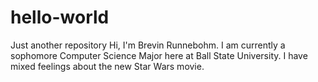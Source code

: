 # hello-world
Just another repository
Hi, I'm Brevin Runnebohm.  I am currently a sophomore Computer Science Major here at Ball State University. 
I have mixed feelings about the new Star Wars movie.

